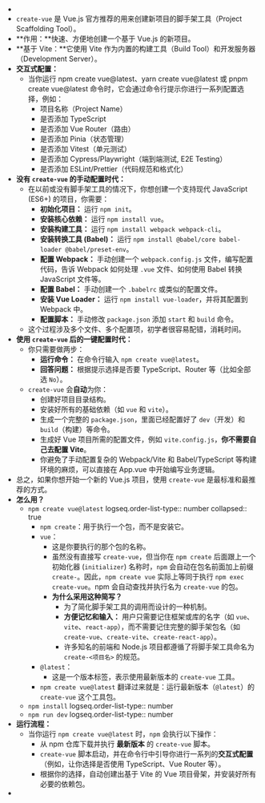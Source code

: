 -
- `create-vue` 是 Vue.js 官方推荐的用来创建新项目的脚手架工具（Project Scaffolding Tool）。
- **作用：**快速、方便地创建一个基于 Vue.js 的新项目。
- **基于 Vite：**它使用 Vite 作为内置的构建工具（Build Tool）和开发服务器（Development Server）。
- **交互式配置：**
	- 当你运行 npm create vue@latest、yarn create vue@latest 或 pnpm create vue@latest 命令时，它会通过命令行提示你进行一系列配置选择，例如：
		- 项目名称（Project Name）
		- 是否添加 TypeScript
		- 是否添加 Vue Router（路由）
		- 是否添加 Pinia（状态管理）
		- 是否添加 Vitest（单元测试）
		- 是否添加 Cypress/Playwright（端到端测试, E2E Testing）
		- 是否添加 ESLint/Prettier（代码规范和格式化）
- **没有 `create-vue` 的手动配置时代：**
	- 在以前或没有脚手架工具的情况下，你想创建一个支持现代 JavaScript (ES6+) 的项目，你需要：
		- **初始化项目：** 运行 `npm init`。
		- **安装核心依赖：** 运行 `npm install vue`。
		- **安装构建工具：** 运行 `npm install webpack webpack-cli`。
		- **安装转换工具 (Babel)：** 运行 `npm install @babel/core babel-loader @babel/preset-env`。
		- **配置 Webpack：** 手动创建一个 `webpack.config.js` 文件，编写配置代码，告诉 Webpack 如何处理 `.vue` 文件、如何使用 Babel 转换 JavaScript 文件等。
		- **配置 Babel：** 手动创建一个 `.babelrc` 或类似的配置文件。
		- **安装 Vue Loader：** 运行 `npm install vue-loader`，并将其配置到 Webpack 中。
		- **配置脚本：** 手动修改 `package.json` 添加 `start` 和 `build` 命令。
	- 这个过程涉及多个文件、多个配置项，初学者很容易配错，消耗时间。
- **使用 `create-vue` 后的一键配置时代：**
	- 你只需要做两步：
		- **运行命令：** 在命令行输入 `npm create vue@latest`。
		- **回答问题：** 根据提示选择是否要 TypeScript、Router 等（比如全部选 `No`）。
	- `create-vue` 会**自动**为你：
		- 创建好项目目录结构。
		- 安装好所有的基础依赖（如 `vue` 和 `vite`）。
		- 生成一个完整的 `package.json`，里面已经配置好了 `dev`（开发）和 `build`（构建）等命令。
		- 生成好 Vue 项目所需的配置文件，例如 `vite.config.js`，**你不需要自己去配置 Vite**。
		- 你避免了手动配置复杂的 Webpack/Vite 和 Babel/TypeScript 等构建环境的麻烦，可以直接在 App.vue 中开始编写业务逻辑。
- 总之，如果你想开始一个新的 Vue.js 项目，使用 `create-vue` 是最标准和最推荐的方式。
- **怎么用？**
	- `npm create vue@latest`
	  logseq.order-list-type:: number
	  collapsed:: true
		- `npm create`：用于执行一个包，而不是安装它。
		- `vue`：
			- 这是你要执行的那个包的名称。
			- 虽然没有直接写 `create-vue`，但当你在 `npm create` 后面跟上一个初始化器 (`initializer`) 名称时，`npm` 会自动在包名前面加上前缀 `create-`。因此，`npm create vue` 实际上等同于执行 `npm exec create-vue`。npm 会自动查找并执行名为 `create-vue` 的包。
			- **为什么采用这种简写？**
				- 为了简化脚手架工具的调用而设计的一种机制。
				- **方便记忆和输入：** 用户只需要记住框架或库的名字（如 `vue`、`vite`、`react-app`），而不需要记住完整的脚手架包名（如 `create-vue`、`create-vite`、`create-react-app`）。
				- 许多知名的前端和 Node.js 项目都遵循了将脚手架工具命名为 `create-<项目名>` 的规范。
		- `@latest`：
			- 这是一个版本标签，表示使用最新版本的 `create-vue` 工具。
		- `npm create vue@latest` 翻译过来就是：运行最新版本（`@latest`）的 `create-vue` 这个工具包。
	- `npm install`
	  logseq.order-list-type:: number
	- `npm run dev`
	  logseq.order-list-type:: number
- **运行流程：**
	- 当你运行 `npm create vue@latest` 时，`npm` 会执行以下操作：
		- 从 npm 仓库下载并执行 **最新版本** 的 `create-vue` 脚本。
		- `create-vue` 脚本启动，并在命令行中引导你进行一系列的**交互式配置**（例如，让你选择是否使用 TypeScript、Vue Router 等）。
		- 根据你的选择，自动创建出基于 Vite 的 Vue 项目骨架，并安装好所有必要的依赖包。
-